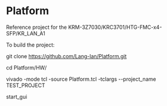 # Platform
Reference project for the KRM-3Z7030/KRC3701/HTG-FMC-x4-SFP/KR_LAN_A1

To build the project:

git clone https://github.com/Lang-Ian/Platform.git

cd Platform/HW/

vivado -mode tcl -source Platform.tcl -tclargs --project_name TEST_PROJECT

start_gui
